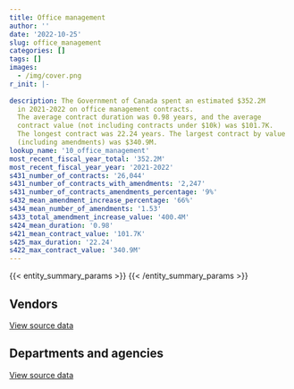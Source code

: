 ```yaml
---
title: Office management
author: ''
date: '2022-10-25'
slug: office_management
categories: []
tags: []
images:
  - /img/cover.png
r_init: |-
  
description: The Government of Canada spent an estimated $352.2M
  in 2021-2022 on office management contracts.
  The average contract duration was 0.98 years, and the average
  contract value (not including contracts under $10k) was $101.7K.
  The longest contract was 22.24 years. The largest contract by value
  (including amendments) was $340.9M.
lookup_name: '10_office_management'
most_recent_fiscal_year_total: '352.2M'
most_recent_fiscal_year_year: '2021-2022'
s431_number_of_contracts: '26,044'
s431_number_of_contracts_with_amendments: '2,247'
s431_number_of_contracts_amendments_percentage: '9%'
s432_mean_amendment_increase_percentage: '66%'
s434_mean_number_of_amendments: '1.53'
s433_total_amendment_increase_value: '400.4M'
s424_mean_duration: '0.98'
s421_mean_contract_value: '101.7K'
s425_max_duration: '22.24'
s422_max_contract_value: '340.9M'
---
```


<script src="/rmarkdown-libs/htmlwidgets/htmlwidgets.js"></script>
<link href="/rmarkdown-libs/datatables-css/datatables-crosstalk.css" rel="stylesheet" />
<script src="/rmarkdown-libs/datatables-binding/datatables.js"></script>
<script src="/rmarkdown-libs/jquery/jquery-3.6.0.min.js"></script>
<link href="/rmarkdown-libs/dt-core-bootstrap/css/dataTables.bootstrap.min.css" rel="stylesheet" />
<link href="/rmarkdown-libs/dt-core-bootstrap/css/dataTables.bootstrap.extra.css" rel="stylesheet" />
<script src="/rmarkdown-libs/dt-core-bootstrap/js/jquery.dataTables.min.js"></script>
<script src="/rmarkdown-libs/dt-core-bootstrap/js/dataTables.bootstrap.min.js"></script>
<link href="/rmarkdown-libs/crosstalk/css/crosstalk.min.css" rel="stylesheet" />
<script src="/rmarkdown-libs/crosstalk/js/crosstalk.min.js"></script>
<script src="/rmarkdown-libs/htmlwidgets/htmlwidgets.js"></script>
<link href="/rmarkdown-libs/datatables-css/datatables-crosstalk.css" rel="stylesheet" />
<script src="/rmarkdown-libs/datatables-binding/datatables.js"></script>
<script src="/rmarkdown-libs/jquery/jquery-3.6.0.min.js"></script>
<link href="/rmarkdown-libs/dt-core-bootstrap/css/dataTables.bootstrap.min.css" rel="stylesheet" />
<link href="/rmarkdown-libs/dt-core-bootstrap/css/dataTables.bootstrap.extra.css" rel="stylesheet" />
<script src="/rmarkdown-libs/dt-core-bootstrap/js/jquery.dataTables.min.js"></script>
<script src="/rmarkdown-libs/dt-core-bootstrap/js/dataTables.bootstrap.min.js"></script>
<link href="/rmarkdown-libs/crosstalk/css/crosstalk.min.css" rel="stylesheet" />
<script src="/rmarkdown-libs/crosstalk/js/crosstalk.min.js"></script>

{{< entity_summary_params >}}
{{< /entity_summary_params >}}

## Vendors

<div id="htmlwidget-1" style="width:100%;height:auto;" class="datatables html-widget"></div>
<script type="application/json" data-for="htmlwidget-1">{"x":{"style":"bootstrap","filter":"none","vertical":false,"data":[["<a href=\"/vendors/175_303_canada/\">175 303 Canada<\/a>","<a href=\"/vendors/3d_datacomm/\">3D datacomm<\/a>","<a href=\"/vendors/4_office_automation/\">4 Office Automation<\/a>","<a href=\"/vendors/5029406_manitoba/\">5029406 Manitoba<\/a>","<a href=\"/vendors/6771581_canada/\">6771581 Canada<\/a>","<a href=\"/vendors/73719_newfoundland_labrador/\">73719 Newfoundland Labrador<\/a>","<a href=\"/vendors/acklands_grainger/\">Acklands Grainger<\/a>","<a href=\"/vendors/acme_future_security_controls/\">Acme Future Security Controls<\/a>","<a href=\"/vendors/adga_group/\">ADGA Group<\/a>","<a href=\"/vendors/adrm_technology_consulting/\">ADRM Technology Consulting<\/a>","<a href=\"/vendors/advanced_business_interiors/\">Advanced Business Interiors<\/a>","<a href=\"/vendors/advanced_chippewa_technologies/\">Advanced Chippewa Technologies<\/a>","<a href=\"/vendors/aeg_fuels/\">AEG Fuels<\/a>","<a href=\"/vendors/aeropro/\">Aeropro<\/a>","<a href=\"/vendors/air_liquide_canada/\">Air Liquide Canada<\/a>","<a href=\"/vendors/air_products_canada/\">Air Products Canada<\/a>","<a href=\"/vendors/allseating/\">Allseating<\/a>","<a href=\"/vendors/altis_human_resources/\">Altis Human Resources<\/a>","<a href=\"/vendors/amazon/\">Amazon<\/a>","<a href=\"/vendors/american_chemical_society/\">American Chemical Society<\/a>","<a href=\"/vendors/ams_imaging/\">Ams Imaging<\/a>","<a href=\"/vendors/anixter/\">Anixter<\/a>","<a href=\"/vendors/aon_reed_stenhouse/\">Aon Reed Stenhouse<\/a>","<a href=\"/vendors/apparel_trimmings/\">Apparel Trimmings<\/a>","<a href=\"/vendors/applied_electonics/\">Applied Electonics<\/a>","<a href=\"/vendors/artemp_personnel_services/\">Artemp Personnel Services<\/a>","<a href=\"/vendors/asokan_business_interiors/\">Asokan Business Interiors<\/a>","<a href=\"/vendors/atco/\">ATCO<\/a>","<a href=\"/vendors/atlantic_business_interiors/\">Atlantic Business Interiors<\/a>","<a href=\"/vendors/ats_traffic_alberta/\">Ats Traffic Alberta<\/a>","<a href=\"/vendors/avi_spl/\">Avi Spl<\/a>","<a href=\"/vendors/banctec_canada/\">BancTec Canada<\/a>","<a href=\"/vendors/banfield_seguin/\">Banfield Seguin<\/a>","<a href=\"/vendors/bargreen_ellingson/\">Bargreen Ellingson<\/a>","<a href=\"/vendors/barron_s_refrigeration_heating/\">Barron’s Refrigeration Heating<\/a>","<a href=\"/vendors/bayshore_healthcare/\">Bayshore Healthcare<\/a>","<a href=\"/vendors/bee_clean_building_maintenance/\">Bee Clean Building Maintenance<\/a>","<a href=\"/vendors/bell_and_howell_canada/\">Bell and Howell Canada<\/a>","<a href=\"/vendors/bell_canada/\">Bell Canada<\/a>","<a href=\"/vendors/ben_wiebe_construction/\">Ben Wiebe Construction<\/a>","<a href=\"/vendors/bighorn_helicopters/\">Bighorn Helicopters<\/a>","<a href=\"/vendors/bloomberg_finance_l_p/\">Bloomberg Finance L P<\/a>","<a href=\"/vendors/boless/\">Boless<\/a>","<a href=\"/vendors/bollore_logistics/\">Bollore Logistics<\/a>","<a href=\"/vendors/bombardier/\">Bombardier<\/a>","<a href=\"/vendors/brilun_construction/\">Brilun Construction<\/a>","<a href=\"/vendors/brookfield_asset_management/\">Brookfield Asset Management<\/a>","<a href=\"/vendors/brookfield_global_integrated_solutions/\">Brookfield Global Integrated Solutions<\/a>","<a href=\"/vendors/brooks_corning_company/\">Brooks Corning Company<\/a>","<a href=\"/vendors/bruker/\">Bruker<\/a>","<a href=\"/vendors/bunzl_canada/\">Bunzl Canada<\/a>","<a href=\"/vendors/calian/\">Calian<\/a>","<a href=\"/vendors/canada_post/\">Canada Post<\/a>","<a href=\"/vendors/canadian_bank_note_company/\">Canadian Bank Note Company<\/a>","<a href=\"/vendors/canadian_corps_of_commissionaires/\">Canadian Corps of Commissionaires<\/a>","<a href=\"/vendors/canadian_standards_association/\">Canadian Standards Association<\/a>","<a href=\"/vendors/canon/\">Canon<\/a>","<a href=\"/vendors/cansel_survey_equipment/\">Cansel Survey Equipment<\/a>","<a href=\"/vendors/carleton_university/\">Carleton University<\/a>","<a href=\"/vendors/carswell/\">Carswell<\/a>","<a href=\"/vendors/cbci_telecom/\">CBCI Telecom<\/a>","<a href=\"/vendors/cdw_canada/\">CDW Canada<\/a>","<a href=\"/vendors/charron_human_resources/\">Charron Human Resources<\/a>","<a href=\"/vendors/chef_brandz/\">Chef Brandz<\/a>","<a href=\"/vendors/cision_canada/\">Cision Canada<\/a>","<a href=\"/vendors/colt_canada/\">Colt Canada<\/a>","<a href=\"/vendors/compucom_canada/\">Compucom Canada<\/a>","<a href=\"/vendors/compugen/\">Compugen<\/a>","<a href=\"/vendors/conference_board_of_canada/\">Conference Board of Canada<\/a>","<a href=\"/vendors/convergint_technologies/\">Convergint Technologies<\/a>","<a href=\"/vendors/corcan/\">Corcan<\/a>","<a href=\"/vendors/correctional_services_of_canada/\">Correctional Services of Canada<\/a>","<a href=\"/vendors/cotton_candy_mississauga/\">Cotton Candy Mississauga<\/a>","<a href=\"/vendors/couverture_montreal_nord/\">Couverture Montreal Nord<\/a>","<a href=\"/vendors/cpcs_transcom/\">CPCS Transcom<\/a>","<a href=\"/vendors/crc_d_atnq/\">Crc D Atnq<\/a>","<a href=\"/vendors/ctoms/\">CTOMS<\/a>","<a href=\"/vendors/cummins_canada/\">Cummins Canada<\/a>","<a href=\"/vendors/d_doyle_installations/\">D Doyle Installations<\/a>","<a href=\"/vendors/dasco_equipment/\">DASCO Equipment<\/a>","<a href=\"/vendors/dasco_storage_solutions/\">Dasco Storage Solutions<\/a>","<a href=\"/vendors/data_communications_management/\">Data Communications Management<\/a>","<a href=\"/vendors/data_repro_com/\">Data Repro Com<\/a>","<a href=\"/vendors/decisive_group/\">Decisive Group<\/a>","<a href=\"/vendors/delco_automation/\">Delco Automation<\/a>","<a href=\"/vendors/dell_computer/\">Dell Computer<\/a>","<a href=\"/vendors/deloitte/\">Deloitte<\/a>","<a href=\"/vendors/delta_photonics/\">Delta Photonics<\/a>","<a href=\"/vendors/dew_engineering/\">DEW Engineering<\/a>","<a href=\"/vendors/dexter_construction/\">Dexter Construction<\/a>","<a href=\"/vendors/diamond_and_schmitt_architects/\">Diamond and Schmitt Architects<\/a>","<a href=\"/vendors/donna_cona/\">Donna Cona<\/a>","<a href=\"/vendors/dynacare/\">Dynacare<\/a>","<a href=\"/vendors/dynamic_personnel_consultants/\">Dynamic Personnel Consultants<\/a>","<a href=\"/vendors/eberhard_von_huene_associates/\">Eberhard Von Huene Associates<\/a>","<a href=\"/vendors/ebsco_canada/\">EBSCO Canada<\/a>","<a href=\"/vendors/elsevier/\">Elsevier<\/a>","<a href=\"/vendors/emcon_services/\">Emcon Services<\/a>","<a href=\"/vendors/entrust/\">Entrust<\/a>","<a href=\"/vendors/enveloppe_concept/\">Enveloppe Concept<\/a>","<a href=\"/vendors/ernst_young/\">Ernst Young<\/a>","<a href=\"/vendors/esri/\">ESRI<\/a>","<a href=\"/vendors/excel_human_resources/\">Excel Human Resources<\/a>","<a href=\"/vendors/exp_services/\">EXP Services<\/a>","<a href=\"/vendors/extron_electronics_rgb_systems/\">Extron Electronics Rgb Systems<\/a>","<a href=\"/vendors/fast_forward_french/\">Fast Forward French<\/a>","<a href=\"/vendors/fastenal/\">Fastenal<\/a>","<a href=\"/vendors/felix_technology/\">Felix Technology<\/a>","<a href=\"/vendors/floyd_s_construction/\">Floyd’s Construction<\/a>","<a href=\"/vendors/g4s_security_services/\">G4S Security Services<\/a>","<a href=\"/vendors/gab_induspac/\">GAB Induspac<\/a>","<a href=\"/vendors/gamble_technologies/\">Gamble Technologies<\/a>","<a href=\"/vendors/garda_security_group/\">Garda Security Group<\/a>","<a href=\"/vendors/gartner/\">Gartner<\/a>","<a href=\"/vendors/general_dynamics/\">General Dynamics<\/a>","<a href=\"/vendors/genesis_integration/\">Genesis Integration<\/a>","<a href=\"/vendors/george_courey/\">George Courey<\/a>","<a href=\"/vendors/gfl_environmental/\">GFL Environmental<\/a>","<a href=\"/vendors/gilmore_printing_services/\">Gilmore Printing Services<\/a>","<a href=\"/vendors/gilmore_reproductions/\">Gilmore Reproductions<\/a>","<a href=\"/vendors/global_total_office/\">Global Total Office<\/a>","<a href=\"/vendors/global_upholstery/\">Global Upholstery<\/a>","<a href=\"/vendors/gordon_food_service/\">Gordon Food Service<\/a>","<a href=\"/vendors/grand_toy/\">Grand Toy<\/a>","<a href=\"/vendors/graybar_canada/\">Graybar Canada<\/a>","<a href=\"/vendors/guillevin_international/\">Guillevin International<\/a>","<a href=\"/vendors/harnois_energies/\">Harnois Energies<\/a>","<a href=\"/vendors/haworth/\">Haworth<\/a>","<a href=\"/vendors/hewlett_packard/\">Hewlett Packard<\/a>","<a href=\"/vendors/highline_electric_p_a/\">Highline Electric P A<\/a>","<a href=\"/vendors/honeywell/\">Honeywell<\/a>","<a href=\"/vendors/hoskin_scientific/\">Hoskin Scientific<\/a>","<a href=\"/vendors/humanscale_canada/\">Humanscale Canada<\/a>","<a href=\"/vendors/hypertec/\">Hypertec<\/a>","<a href=\"/vendors/idn_canada/\">Idn Canada<\/a>","<a href=\"/vendors/ihs_global/\">IHS Global<\/a>","<a href=\"/vendors/info_tech_research_group/\">Info Tech Research Group<\/a>","<a href=\"/vendors/inland_audio_visual/\">Inland Audio Visual<\/a>","<a href=\"/vendors/innovasea_marine_systems_canada/\">Innovasea Marine Systems Canada<\/a>","<a href=\"/vendors/insight_software_canada/\">Insight Software Canada<\/a>","<a href=\"/vendors/integra_networks/\">Integra Networks<\/a>","<a href=\"/vendors/integrated_distribution_systems/\">Integrated Distribution Systems<\/a>","<a href=\"/vendors/interactive_audio_visual/\">Interactive Audio Visual<\/a>","<a href=\"/vendors/intercontinental_truck_body/\">Intercontinental Truck Body<\/a>","<a href=\"/vendors/iron_mountain/\">Iron Mountain<\/a>","<a href=\"/vendors/island_catering/\">Island Catering<\/a>","<a href=\"/vendors/itex/\">ITEX<\/a>","<a href=\"/vendors/ivan_s_camera/\">Ivan S Camera<\/a>","<a href=\"/vendors/j_o_thomas_associates/\">J O Thomas Associates<\/a>","<a href=\"/vendors/jemtec/\">Jemtec<\/a>","<a href=\"/vendors/jht_defense/\">JHT Defense<\/a>","<a href=\"/vendors/jim_pattison_industries/\">Jim Pattison Industries<\/a>","<a href=\"/vendors/john_howard_society/\">John Howard Society<\/a>","<a href=\"/vendors/john_wiley_sons/\">John Wiley Sons<\/a>","<a href=\"/vendors/joneljim_concrete_construction/\">Joneljim Concrete Construction<\/a>","<a href=\"/vendors/kehoe_marine_construction/\">Kehoe Marine Construction<\/a>","<a href=\"/vendors/knoll_north_america/\">Knoll North America<\/a>","<a href=\"/vendors/knowledge_circle/\">Knowledge Circle<\/a>","<a href=\"/vendors/kone/\">KONE<\/a>","<a href=\"/vendors/konica_minolta_business_solutions/\">Konica Minolta Business Solutions<\/a>","<a href=\"/vendors/kromar_printing/\">Kromar Printing<\/a>","<a href=\"/vendors/l3harris/\">L3Harris<\/a>","<a href=\"/vendors/lansdowne_technologies/\">Lansdowne Technologies<\/a>","<a href=\"/vendors/les_aliments_guy_chicoine/\">Les Aliments Guy Chicoine<\/a>","<a href=\"/vendors/les_traiteurs_bytown_catering/\">Les Traiteurs Bytown Catering<\/a>","<a href=\"/vendors/lexisnexis_canada/\">LexisNexis Canada<\/a>","<a href=\"/vendors/lindsay_construction/\">Lindsay Construction<\/a>","<a href=\"/vendors/lloyd_libke_law_enforcement_sales/\">Lloyd Libke Law Enforcement Sales<\/a>","<a href=\"/vendors/lotek_wireless/\">Lotek Wireless<\/a>","<a href=\"/vendors/lowe_martin_company/\">Lowe Martin Company<\/a>","<a href=\"/vendors/lynley_contracting_services/\">Lynley Contracting Services<\/a>","<a href=\"/vendors/m_d_charlton/\">M D Charlton<\/a>","<a href=\"/vendors/macdonald_dettwiler_and_associates/\">MacDonald Dettwiler and Associates<\/a>","<a href=\"/vendors/maison_cross_roads_de_la_societe/\">Maison Cross Roads de la Societe<\/a>","<a href=\"/vendors/makwa_resourcing/\">Makwa Resourcing<\/a>","<a href=\"/vendors/maritime_fence/\">Maritime Fence<\/a>","<a href=\"/vendors/matcon_excavation_shoring/\">Matcon Excavation Shoring<\/a>","<a href=\"/vendors/mcelhanney_associates/\">McElhanney Associates<\/a>","<a href=\"/vendors/meal_kit_supply_canada/\">Meal Kit Supply Canada<\/a>","<a href=\"/vendors/medallion_milk/\">Medallion Milk<\/a>","<a href=\"/vendors/media_q/\">Media Q<\/a>","<a href=\"/vendors/mega_tech/\">Mega Tech<\/a>","<a href=\"/vendors/meltwater/\">Meltwater<\/a>","<a href=\"/vendors/millbrook_tactical/\">Millbrook Tactical<\/a>","<a href=\"/vendors/miller_waste_systems/\">Miller Waste Systems<\/a>","<a href=\"/vendors/mishkumi_technologies/\">Mishkumi Technologies<\/a>","<a href=\"/vendors/mls_overseas/\">MLS Overseas<\/a>","<a href=\"/vendors/moore_canada/\">Moore Canada<\/a>","<a href=\"/vendors/motorola_solutions_canada/\">Motorola Solutions Canada<\/a>","<a href=\"/vendors/mulder_meats/\">Mulder Meats<\/a>","<a href=\"/vendors/multinational_logistic_services/\">Multinational Logistic Services<\/a>","<a href=\"/vendors/multishred/\">Multishred<\/a>","<a href=\"/vendors/municipal_ready_mix/\">Municipal Ready Mix<\/a>","<a href=\"/vendors/national_arts_centre/\">National Arts Centre<\/a>","<a href=\"/vendors/nattiq/\">NATTIQ<\/a>","<a href=\"/vendors/naut_mawt_tribal_council/\">Naut’sa mawt Tribal Council<\/a>","<a href=\"/vendors/nav_canada/\">NAV Canada<\/a>","<a href=\"/vendors/neopost_canada/\">Neopost Canada<\/a>","<a href=\"/vendors/nielsen/\">Nielsen<\/a>","<a href=\"/vendors/nikon_canada/\">Nikon Canada<\/a>","<a href=\"/vendors/nimble_information_strategies/\">Nimble Information Strategies<\/a>","<a href=\"/vendors/nisha_techonologies/\">Nisha Techonologies<\/a>","<a href=\"/vendors/nitam_solutions/\">Nitam Solutions<\/a>","<a href=\"/vendors/northern_construction/\">Northern Construction<\/a>","<a href=\"/vendors/northern_micro/\">Northern Micro<\/a>","<a href=\"/vendors/nova_networks/\">Nova Networks<\/a>","<a href=\"/vendors/nua_office/\">NUA Office<\/a>","<a href=\"/vendors/okanagan_aggregates/\">Okanagan Aggregates<\/a>","<a href=\"/vendors/onx_enterprise_solutions/\">OnX Enterprise Solutions<\/a>","<a href=\"/vendors/optimum_solutions/\">Optimum Solutions<\/a>","<a href=\"/vendors/oskar_construction/\">Oskar Construction<\/a>","<a href=\"/vendors/ottawa_business_interiors/\">Ottawa Business Interiors<\/a>","<a href=\"/vendors/ottawa_convention_centre/\">Ottawa Convention Centre<\/a>","<a href=\"/vendors/ovid_technologies/\">Ovid Technologies<\/a>","<a href=\"/vendors/oxford_university_press/\">Oxford University Press<\/a>","<a href=\"/vendors/pacific_geomatics/\">Pacific Geomatics<\/a>","<a href=\"/vendors/paladin_group/\">Paladin Group<\/a>","<a href=\"/vendors/panasonic/\">Panasonic<\/a>","<a href=\"/vendors/pattison_sign_group/\">Pattison Sign Group<\/a>","<a href=\"/vendors/peters_construction/\">Peters Construction<\/a>","<a href=\"/vendors/petro_air_services/\">Petro Air Services<\/a>","<a href=\"/vendors/petrovalue_products/\">PetroValue Products<\/a>","<a href=\"/vendors/pitney_bowes/\">Pitney Bowes<\/a>","<a href=\"/vendors/planet_labs/\">Planet Labs<\/a>","<a href=\"/vendors/pmb_electrical_services/\">PMB Electrical Services<\/a>","<a href=\"/vendors/pmg_technologies/\">PMG Technologies<\/a>","<a href=\"/vendors/pra/\">PRA<\/a>","<a href=\"/vendors/printers_plus/\">Printers Plus<\/a>","<a href=\"/vendors/promaxis/\">Promaxis<\/a>","<a href=\"/vendors/proquest/\">ProQuest<\/a>","<a href=\"/vendors/purelogic/\">PureLogic<\/a>","<a href=\"/vendors/purespirit_solutions/\">PureSpirIT Solutions<\/a>","<a href=\"/vendors/purolator/\">Purolator<\/a>","<a href=\"/vendors/queen_s_university/\">Queen’s University<\/a>","<a href=\"/vendors/r_e_gilmore_investments/\">R E Gilmore Investments<\/a>","<a href=\"/vendors/rapiscan_systems/\">Rapiscan Systems<\/a>","<a href=\"/vendors/ricoh/\">Ricoh<\/a>","<a href=\"/vendors/rightway_sanitation_services/\">Rightway Sanitation Services<\/a>","<a href=\"/vendors/roche_diagnostics/\">Roche Diagnostics<\/a>","<a href=\"/vendors/rogers/\">Rogers<\/a>","<a href=\"/vendors/rolling_tides_construction/\">Rolling Tides Construction<\/a>","<a href=\"/vendors/rondar/\">Rondar<\/a>","<a href=\"/vendors/s_p_global_market_intelligence/\">S P Global Market Intelligence<\/a>","<a href=\"/vendors/salvation_army/\">Salvation Army<\/a>","<a href=\"/vendors/sani_sport/\">Sani Sport<\/a>","<a href=\"/vendors/sca_shipping_consultants_associated/\">SCA Shipping Consultants Associated<\/a>","<a href=\"/vendors/seasons_culinary_services/\">Seasons Culinary Services<\/a>","<a href=\"/vendors/sensus_communication_solutions/\">Sensus Communication Solutions<\/a>","<a href=\"/vendors/serco/\">Serco<\/a>","<a href=\"/vendors/sharp_electronics/\">Sharp Electronics<\/a>","<a href=\"/vendors/sifec_north/\">Sifec North<\/a>","<a href=\"/vendors/sigma_safety/\">Sigma Safety<\/a>","<a href=\"/vendors/simex_defence/\">Simex Defence<\/a>","<a href=\"/vendors/simplex_grinnell/\">Simplex Grinnell<\/a>","<a href=\"/vendors/skor_culinary_concepts/\">Skor Culinary Concepts<\/a>","<a href=\"/vendors/slr_consulting_canada/\">SLR Consulting Canada<\/a>","<a href=\"/vendors/snap_on_tools/\">Snap On Tools<\/a>","<a href=\"/vendors/softchoice/\">Softchoice<\/a>","<a href=\"/vendors/solotech/\">Solotech<\/a>","<a href=\"/vendors/sperra_construction/\">Sperra Construction<\/a>","<a href=\"/vendors/springer_verlag/\">Springer Verlag<\/a>","<a href=\"/vendors/st_joseph_print_group/\">St Joseph Print Group<\/a>","<a href=\"/vendors/st_leonard_s_society_hamilton/\">St Leonard’s Society Hamilton<\/a>","<a href=\"/vendors/stantec/\">Stantec<\/a>","<a href=\"/vendors/staples_advantage_canada/\">Staples Advantage Canada<\/a>","<a href=\"/vendors/stoneworks_technologies/\">Stoneworks Technologies<\/a>","<a href=\"/vendors/stratos/\">Stratos<\/a>","<a href=\"/vendors/stryker_canada/\">Stryker Canada<\/a>","<a href=\"/vendors/subaru_canada/\">Subaru Canada<\/a>","<a href=\"/vendors/super_channel_international/\">Super Channel International<\/a>","<a href=\"/vendors/supremex/\">SupremeX<\/a>","<a href=\"/vendors/sysco/\">Sysco<\/a>","<a href=\"/vendors/systems_for_research/\">Systems for Research<\/a>","<a href=\"/vendors/tag_hr/\">Tag HR<\/a>","<a href=\"/vendors/taylor_francis/\">Taylor Francis<\/a>","<a href=\"/vendors/teknion/\">Teknion<\/a>","<a href=\"/vendors/telecom_computer_services/\">Telecom Computer Services<\/a>","<a href=\"/vendors/telus_canada/\">Telus Canada<\/a>","<a href=\"/vendors/tenaquip/\">Tenaquip<\/a>","<a href=\"/vendors/teramach_technologies/\">Teramach Technologies<\/a>","<a href=\"/vendors/tervita/\">Tervita<\/a>","<a href=\"/vendors/thales/\">Thales<\/a>","<a href=\"/vendors/the_aim_group/\">The AIM Group<\/a>","<a href=\"/vendors/the_right_door_consulting/\">The Right Door Consulting<\/a>","<a href=\"/vendors/thermo_fisher_scientific/\">Thermo Fisher Scientific<\/a>","<a href=\"/vendors/thomson_reuters/\">Thomson Reuters<\/a>","<a href=\"/vendors/thyssenkrupp_elevator/\">Thyssenkrupp Elevator<\/a>","<a href=\"/vendors/tofcon_construction/\">TOFCON Construction<\/a>","<a href=\"/vendors/toromont/\">Toromont<\/a>","<a href=\"/vendors/toshiba_canada/\">Toshiba Canada<\/a>","<a href=\"/vendors/totem_offisource/\">Totem Offisource<\/a>","<a href=\"/vendors/toyota/\">Toyota<\/a>","<a href=\"/vendors/transcontinental_printing/\">Transcontinental Printing<\/a>","<a href=\"/vendors/troy_life_fire_safety/\">Troy Life Fire Safety<\/a>","<a href=\"/vendors/tyco_integrated_fire_security/\">Tyco Integrated Fire Security<\/a>","<a href=\"/vendors/unisource/\">Unisource<\/a>","<a href=\"/vendors/united_rentals/\">United Rentals<\/a>","<a href=\"/vendors/united_states_department_of_the_air_force/\">United States Department of the Air Force<\/a>","<a href=\"/vendors/united_states_department_of_the_navy/\">United States Department of the Navy<\/a>","<a href=\"/vendors/universite_laval/\">Universite Laval<\/a>","<a href=\"/vendors/university_of_guelph/\">University of Guelph<\/a>","<a href=\"/vendors/university_of_manitoba/\">University of Manitoba<\/a>","<a href=\"/vendors/university_of_toronto/\">University of Toronto<\/a>","<a href=\"/vendors/urlacher_construction/\">Urlacher Construction<\/a>","<a href=\"/vendors/value_master_builders/\">Value Master Builders<\/a>","<a href=\"/vendors/visiontec/\">Visiontec<\/a>","<a href=\"/vendors/vwr_international/\">VWR International<\/a>","<a href=\"/vendors/wartsila/\">Wartsila<\/a>","<a href=\"/vendors/waste_connections_of_canada/\">Waste Connections of Canada<\/a>","<a href=\"/vendors/waste_management_of_canada/\">Waste Management of Canada<\/a>","<a href=\"/vendors/waterworks_construction/\">Waterworks Construction<\/a>","<a href=\"/vendors/west_coast_tug_barge/\">West Coast Tug Barge<\/a>","<a href=\"/vendors/westbury_national_show_systems/\">Westbury National Show Systems<\/a>","<a href=\"/vendors/western_materials_handling_equipment/\">Western Materials Handling Equipment<\/a>","<a href=\"/vendors/whooshh_innovations/\">Whooshh Innovations<\/a>","<a href=\"/vendors/wolters_kluwer/\">Wolters Kluwer<\/a>","<a href=\"/vendors/wpp_group_canada_communications/\">WPP Group Canada Communications<\/a>","<a href=\"/vendors/xerox/\">Xerox<\/a>","<a href=\"/vendors/yourte_ca/\">Yourte Ca<\/a>"],[245140.13,null,429807.37,793984.18,null,46660.23,125378.33,null,null,14662.54,8021972.92,14888,null,429884.43,38238.25,null,550219.05,99856.8,null,988005.16,533646.99,384043.58,10834.82,null,324766.63,null,2823471.95,25524.86,614000.35,null,387824.66,24993.34,5440.37,85575.25,758266.77,179824.21,null,576052.02,null,null,null,null,3145649.86,10005.87,221447.56,null,null,null,339692.93,null,null,null,544184.16,39020056.59,46129.68,null,2404747.95,48873.4,2986995.39,2769110.61,78466.72,145479.31,55432.15,null,null,11293.03,115594.75,51508,119521.67,null,154766.85,498521.97,226130.97,null,null,19195.49,41491.8,null,null,61750.17,433846.35,6908078.4,903450.16,null,null,45697.2,50154.5,10001.29,null,128802.3,null,null,null,4407.29,2138000.97,2281050.44,1213975.69,829711.06,230101.92,70314.61,0,10007.28,null,null,null,null,29092.1,573973.67,11246.85,15107.95,19527.58,97205.61,59229.45,null,null,141551.91,null,48587.54,1051606.5,479097.36,453918.2,3381277.41,2470023.6,1682134.64,17698.81,null,null,3161943.88,5751.85,null,10816.85,null,791125.79,217300.52,null,42557.88,null,67937.88,null,48608.54,null,19997.3,384633.41,null,692802.92,13535.5,107086.33,94156.45,null,1268575.29,null,null,45656.48,432451.82,688242.8,null,748194.47,null,12430,2209253.14,662146.59,null,null,null,23156.47,514499.82,89372.25,null,null,1453331.68,122323.28,10823.4,384251.45,187006.35,null,null,25582.45,null,7594374.5,950495.45,null,10694.25,null,null,59117.65,140849.73,1285736.23,4478054.2,null,null,256410.58,64488.15,607572.65,1172640.37,null,null,16718.56,139524.81,null,41616.94,74037.15,3155944.91,1657696.98,null,147931.2,281751.41,307841.89,null,null,null,null,1202070.98,783298.33,243318.79,493610.27,null,30124.7,null,null,48299.3,null,null,1051636.6,395690.2,null,0,6537.46,737788.04,22126.04,1382836.78,null,null,null,13085.4,4807259.75,22616.43,6474257.36,1574274.04,10184.05,null,45765,509435.97,87752.82,15457.52,22499.75,35908.85,911847.35,null,null,1278100.37,20695.5,null,null,197504.23,null,null,null,12083.86,152401.87,454782.2,4240478.84,1521465.04,24368.24,17640,20933.26,1012.57,24860,11558.4,18213.4,217892.61,2961094.15,2068048.02,null,null,394520.85,26045783.13,null,1017669.43,101107.66,239695.48,64289.07,null,25428.5,102106.49,17731.35,594323.19,760967,null,181639.3,2069.97,6998905.52,null,93146.45,null,36201.91,null,306032.86,155711.07,2900413.47,null,null,15029,null,111174.48,null,180691.63,39307.22,null,310578.02,85395.49,59800,701275.55,null,172971.65,null,33594.49,null,8353973.14,78538.58],[null,null,652369.83,null,null,207447.95,193424.77,113390.53,null,null,11987560.51,null,null,143687.4,28809.64,null,741195.67,249087.26,null,990941.28,343210.75,null,72100.83,null,271313.63,35105.06,2713121.43,62163.33,1187261.63,null,34057.18,null,19521.33,541378.02,null,188143.57,null,null,673811,null,22627.54,null,null,null,89429.97,79080.3,null,null,916446.51,null,null,null,538406.22,107625969.47,63790.9,null,2512607.3,15369.96,null,1390130.2,24662.54,69703.27,31852.85,null,null,null,72800.15,null,201709.31,null,658680.74,336989.93,13430.25,null,null,19248.08,27661.2,null,81454.67,null,476135.99,5955412.1,948645.47,400776.16,null,null,null,null,null,null,null,null,null,39343.16,1466697.76,2650955.32,2901312.78,34384.55,87336.52,159874.45,0,null,null,null,null,null,77826.48,541794.71,23793.92,null,11351.94,null,null,null,13021,121347.13,40008.57,36385.51,1982711.3,1172682.57,1462316.95,4028192.04,3473867.21,1496172.22,null,null,null,2552708.52,null,null,17300.25,11275.14,464851.24,217895.86,94844.16,12092.29,null,null,null,25079.36,null,88284.64,48990.85,null,828261.72,null,22870.3,43553.75,10261.44,104266.46,null,null,53012.63,2421176.36,null,33137.25,1326391.83,24931,22800,2559626.48,1305213.02,9880.68,28377.15,2340924.96,23945.77,322217.84,null,19933.2,20601,1340618.23,null,null,117164.89,187518.7,33369.13,null,141866.3,24998.99,null,944557.69,11300,null,14450.77,null,40488.98,null,1686796.17,5081760.42,null,2058846.06,16937.06,135631.59,null,1095252.87,24997.58,null,17498.22,87411.77,13277.5,null,169500,20961.5,4908146.7,null,229635.37,102678.26,1231574.36,null,null,551756.9,51080.4,2249504.91,1648650.52,802782.38,627506.18,null,null,null,43402.39,14260,null,null,1253075.39,251188.55,145052.17,10667.2,10473.75,764253.89,22186.66,1784870.43,20484.64,null,31618.13,null,5593964.02,7559.47,7472798.78,null,null,null,null,1276446.22,36398.48,26686.1,null,257871.39,795975.86,196156.13,null,1339935.76,null,null,5435.35,124719.09,611987.56,24860,null,null,333690.42,840306.89,5285821.54,1405132.31,25746.32,null,51725.31,7126.93,null,28639.8,null,232275.86,3323079.81,6114353.26,13277.5,null,395326.09,20734567.5,2178836.37,142537.07,65157.45,228091.47,29519.93,null,null,24981.34,109118.65,2017457.99,5069.64,1025575.02,null,2075.64,6380829.59,20610.67,93401.64,null,67203.59,null,322263.78,121710.65,4280448.91,null,15750,null,10651.15,null,null,170416.6,null,null,361546.91,75058.51,null,null,null,703418.05,null,33686.53,null,8730933.1,null],[null,51847.7,647246.5,null,1332338.72,null,26840.64,163967.22,null,null,8474491.46,null,53133.02,null,62093.96,10735,490373.55,193179.15,22600,236338.41,445332.62,29225.09,null,283380.27,79296.92,52513.72,1113359.38,485390.92,1116725.54,null,82860.14,71300.45,null,10724765.73,null,147765.15,16353.52,null,null,24099.6,null,12824.7,null,null,206446.5,null,null,11407.67,172876.94,17936.1,191893.92,null,484994.27,116393346.18,389575.79,17628,3311141.91,40295.65,null,null,187808.25,50136.1,null,4382500.5,4626.68,null,72601.24,null,111347.44,null,182324.27,1889497.7,19966.54,48498.62,366628.5,6416.03,90235.31,null,193738.5,null,564824.95,5530316.64,1061284.49,1917317.94,3015.68,null,null,null,78346.79,null,13560,null,24408.73,1827.41,null,2750030.75,825842.21,null,65096.91,1948971.78,0,null,79015.52,108238,null,17200,32131.14,176555.12,23728.91,null,39452.52,null,null,345606.75,null,25076.21,28574.04,16067.71,248613.6,2348372.05,1081505.45,2609571.26,2420168.88,1777355.72,null,11126.85,null,977767.6,null,null,null,null,205728.38,595.34,null,25779.58,90739,null,null,null,21813.1,94918.31,149990.75,24990,1910661.73,31456.73,null,420096.35,13990.2,null,23914.52,null,53217.29,1502402.68,788701.91,null,77416.51,null,21850,2535106.71,482571.85,36901.32,38079.63,null,null,287872.28,1469230.44,null,null,4909294.83,null,20769,583858.87,93759.35,null,null,null,null,null,774411.78,10441.77,null,17791.92,null,66705.19,20631.28,1624523.06,4890065.53,null,2012294.62,197128.4,80846.63,null,1092260.38,22724.59,404514.34,6979.1,61751.21,null,45734.1,53704.82,398560.79,2294110.54,null,120604.42,58050.92,965290.52,null,null,5849556.68,null,756086.25,null,17578.03,800491.73,null,18671.94,null,282407.98,null,24719.62,null,738502.52,273821.87,31627.92,0,null,502944.07,null,2153129.01,null,14702.43,25294.5,null,4465106.31,null,7469471.39,null,null,189.55,null,1272958.67,10867.98,22396.32,null,114403.77,793801.07,779518.33,13498.66,1192790.1,null,null,14131.9,29547.95,1872251.14,null,17232.38,30736,125651.13,140051.15,4899109.67,1376092.83,29425.81,null,194404.07,7107.46,null,41029,null,606381.56,5042927.37,3557250.25,null,null,342723.52,16568309.97,37697.16,630500.84,84940.38,58313.31,null,null,40923.39,null,12635.75,1814838.31,6904.55,1376231.18,15904,345.94,4973150.37,null,16418388.8,null,65449.8,29864.54,197234.25,104211.62,4268753.69,11497.5,null,null,50711.5,null,28323.76,169950.98,15595.56,null,373198.24,80721.99,null,null,12880.75,701496.15,6754947.07,33594.49,null,7405054.24,null],[null,589663.37,585621.39,null,761368.52,null,437949.69,162764.28,39550,null,8462859.27,15797.85,null,null,64068.4,null,1418871.27,null,33900,763393.97,470251.31,null,null,null,373404.86,13092.46,2747011.7,19247.17,1567466.66,1398855.95,401317.79,null,null,3138135.04,null,200975.8,null,null,1825289.4,24099.6,null,4259.3,null,27005,255239.92,1255573.09,40000,null,566730.37,null,139759.09,89905.33,539671.18,119489502.1,253543.29,null,1895313.56,21202.9,null,null,231169.43,11560.5,null,1758484.48,20594.39,null,12133.36,null,107982.4,2824.72,361169.1,null,67310.57,6928.38,null,null,64993.3,20543.25,211434.36,43772.45,112080.85,5485398.55,24101.7,null,16774.69,null,235244.21,null,78346.79,null,null,24069,null,null,null,2454915.48,2397327.41,null,55560.99,1389136.67,0,null,211439.68,null,17613.83,null,13623.56,96694.37,10268.37,null,null,null,null,944538.68,77753.55,144371.64,15724.77,16067.71,9132.44,2229841.33,1239051.76,1777104.69,3943667.85,790033.08,11780.13,null,86016.54,491709.85,null,19620.03,null,null,839506.02,86533.06,57536.41,15869.66,null,71247.98,116910.07,null,null,76541.91,312056.9,null,5368468.62,30421.37,null,168981.49,null,null,null,90951.46,28207.44,null,null,null,104651.14,null,null,2573916.97,311849.97,null,38079.63,903589.44,null,34259.1,1557915.57,null,null,1701091.5,null,null,42869.87,null,null,16974,null,null,null,627307.99,8516.23,null,37934.81,42831.52,88441.94,null,1705586.93,4390404.33,103886.22,299153.22,null,46704.18,38258.2,1092260.38,null,null,6520.2,37197.13,null,77105.95,14686.66,null,3428183.39,3074.67,98303.63,11266.1,1525700.57,25998,12906.52,2512917.1,43365,316123.24,null,null,840367.44,25532.17,39138.95,10042.88,35575.07,null,null,39900,864108.69,217534.48,null,null,null,248075.25,null,3293357.81,null,2896.62,14946.75,null,3565543.92,null,6791965.92,10535.07,null,11562.45,null,1272958.67,79799.62,35517.52,null,37027.45,548048.96,null,null,946531.32,null,24990,null,37712.82,531128.64,null,null,null,19818.53,null,1595352.03,1181461.96,29425.81,null,188646.24,7107.46,null,null,null,9511.59,3556451.92,3469460.05,null,4571.03,584868.85,18325512.86,null,431774.42,155501.92,11254.67,null,859.43,52227.4,null,28331.21,2067545.7,1721.41,null,null,null,2086683.9,null,null,20695.93,93222.24,null,76245.65,52248.57,4268753.69,null,15000,null,null,null,null,169950.98,27880.09,38854.93,325539.99,132755.44,null,1265647.95,null,701496.15,null,32928.81,44763.15,6356158.11,null]],"container":"<table class=\"table table-striped table-hover row-border order-column display\">\n  <thead>\n    <tr>\n      <th>Vendor<\/th>\n      <th>2018-2019<\/th>\n      <th>2019-2020<\/th>\n      <th>2020-2021<\/th>\n      <th>2021-2022<\/th>\n    <\/tr>\n  <\/thead>\n<\/table>","options":{"order":[[4,"desc"]],"pageLength":10,"autoWidth":true,"columnDefs":[{"targets":1,"render":"function(data, type, row, meta) {\n    return type !== 'display' ? data : DTWidget.formatCurrency(data, \"$\", 2, 3, \",\", \".\", true, null);\n  }"},{"targets":2,"render":"function(data, type, row, meta) {\n    return type !== 'display' ? data : DTWidget.formatCurrency(data, \"$\", 2, 3, \",\", \".\", true, null);\n  }"},{"targets":3,"render":"function(data, type, row, meta) {\n    return type !== 'display' ? data : DTWidget.formatCurrency(data, \"$\", 2, 3, \",\", \".\", true, null);\n  }"},{"targets":4,"render":"function(data, type, row, meta) {\n    return type !== 'display' ? data : DTWidget.formatCurrency(data, \"$\", 2, 3, \",\", \".\", true, null);\n  }"},{"width":"16%","targets":[1,2,3,4]},{"className":"dt-right","targets":[1,2,3,4]}],"orderClasses":false}},"evals":["options.columnDefs.0.render","options.columnDefs.1.render","options.columnDefs.2.render","options.columnDefs.3.render"],"jsHooks":[]}</script>
<p class="text-right">
<a href="https://github.com/GoC-Spending/contracts-data/tree/main/data/out/categories/10_office_management/summary_by_fiscal_year_by_vendor.csv" class="source-data-link btn btn-link">View source data</a>
</p>

## Departments and agencies

<div id="htmlwidget-2" style="width:100%;height:auto;" class="datatables html-widget"></div>
<script type="application/json" data-for="htmlwidget-2">{"x":{"style":"bootstrap","filter":"none","vertical":false,"data":[["<a href=\"/departments/aafc-aac/\">Agriculture and Agri-Food Canada<\/a>","<a href=\"/departments/aandc-aadnc/\">Crown-Indigenous Relations and Northern Affairs Canada<\/a>","<a href=\"/departments/acoa-apeca/\">Atlantic Canada Opportunities Agency<\/a>","<a href=\"/departments/atssc-scdata/\">Administrative Tribunals Support Service of Canada<\/a>","<a href=\"/departments/cannor/\">Canadian Northern Economic Development Agency<\/a>","<a href=\"/departments/cas-satj/\">Courts Administration Service<\/a>","<a href=\"/departments/casdo-ocena/\">Accessibility Standards Canada<\/a>","<a href=\"/departments/cbsa-asfc/\">Canada Border Services Agency<\/a>","<a href=\"/departments/ccohs-cchst/\">Canadian Centre for Occupational Health and Safety<\/a>","<a href=\"/departments/ced-dec/\">Canada Economic Development for Quebec Regions<\/a>","<a href=\"/departments/cer-rec/\">Canada Energy Regulator<\/a>","<a href=\"/departments/cfia-acia/\">Canadian Food Inspection Agency<\/a>","<a href=\"/departments/cgc-ccg/\">Canadian Grain Commission<\/a>","<a href=\"/departments/chrc-ccdp/\">Canadian Human Rights Commission<\/a>","<a href=\"/departments/cic/\">Immigration, Refugees and Citizenship Canada<\/a>","<a href=\"/departments/cics-scic/\">Canadian Intergovernmental Conference Secretariat<\/a>","<a href=\"/departments/cihr-irsc/\">Canadian Institutes of Health Research<\/a>","<a href=\"/departments/cnsc-ccsn/\">Canadian Nuclear Safety Commission<\/a>","<a href=\"/departments/cpc-cpp/\">Civilian Review and Complaints Commission for the RCMP<\/a>","<a href=\"/departments/cra-arc/\">Canada Revenue Agency<\/a>","<a href=\"/departments/crtc/\">Canadian Radio-television and Telecommunications Commission<\/a>","<a href=\"/departments/csa-asc/\">Canadian Space Agency<\/a>","<a href=\"/departments/csc-scc/\">Correctional Service of Canada<\/a>","<a href=\"/departments/csps-efpc/\">Canada School of Public Service<\/a>","<a href=\"/departments/cta-otc/\">Canadian Transportation Agency<\/a>","<a href=\"/departments/dfatd-maecd/\">Global Affairs Canada<\/a>","<a href=\"/departments/dfo-mpo/\">Fisheries and Oceans Canada<\/a>","<a href=\"/departments/dnd-mdn/\">National Defence<\/a>","<a href=\"/departments/ec/\">Environment and Climate Change Canada<\/a>","<a href=\"/departments/elections/\">Elections Canada<\/a>","<a href=\"/departments/esdc-edsc/\">Employment and Social Development Canada<\/a>","<a href=\"/departments/fcac-acfc/\">Financial Consumer Agency of Canada<\/a>","<a href=\"/departments/feddevontario/\">Federal Economic Development Agency for Southern Ontario<\/a>","<a href=\"/departments/fin/\">Department of Finance Canada<\/a>","<a href=\"/departments/fintrac-canafe/\">Financial Transactions and Reports Analysis Centre of Canada<\/a>","<a href=\"/departments/fja-cmf/\">Office of the Commissioner for Federal Judicial Affairs Canada<\/a>","<a href=\"/departments/fpcc-cpac/\">Farm Products Council of Canada<\/a>","<a href=\"/departments/hc-sc/\">Health Canada<\/a>","<a href=\"/departments/iaac-aeic/\">Impact Assessment Agency of Canada<\/a>","<a href=\"/departments/ic/\">Innovation, Science and Economic Development Canada<\/a>","<a href=\"/departments/iic-iac/\">Invest in Canada<\/a>","<a href=\"/departments/ijc-cmi/\">International Joint Commission<\/a>","<a href=\"/departments/infc/\">Infrastructure Canada<\/a>","<a href=\"/departments/irb-cisr/\">Immigration and Refugee Board of Canada<\/a>","<a href=\"/departments/isc-sac/\">Indigenous Services Canada<\/a>","<a href=\"/departments/jus/\">Department of Justice Canada<\/a>","<a href=\"/departments/lac-bac/\">Library and Archives Canada<\/a>","<a href=\"/departments/mgerc-ceegm/\">Military Grievances External Review Committee<\/a>","<a href=\"/departments/mpcc-cppm/\">Military Police Complaints Commission of Canada<\/a>","<a href=\"/departments/nbc-ccbn/\">The National Battlefields Commission<\/a>","<a href=\"/departments/nfb-onf/\">National Film Board<\/a>","<a href=\"/departments/nrc-cnrc/\">National Research Council Canada<\/a>","<a href=\"/departments/nrcan-rncan/\">Natural Resources Canada<\/a>","<a href=\"/departments/nserc-crsng/\">Natural Sciences and Engineering Research Council of Canada<\/a>","<a href=\"/departments/nsira-ossnr/\">National Security and Intelligence Review Agency<\/a>","<a href=\"/departments/oag-bvg/\">Office of the Auditor General of Canada<\/a>","<a href=\"/departments/oci-bec/\">The Correctional Investigator Canada<\/a>","<a href=\"/departments/ocl-cal/\">Office of the Commissioner of Lobbying of Canada<\/a>","<a href=\"/departments/ocol-clo/\">Office of the Commissioner of Official Languages<\/a>","<a href=\"/departments/oic-ci/\">Office of the Information Commissioner of Canada<\/a>","<a href=\"/departments/opc-cpvp/\">Office of the Privacy Commissioner of Canada<\/a>","<a href=\"/departments/osfi-bsif/\">Office of the Superintendent of Financial Institutions Canada<\/a>","<a href=\"/departments/osgg-bsgg/\">Office of the Secretary to the Governor General<\/a>","<a href=\"/departments/pbc-clcc/\">Parole Board of Canada<\/a>","<a href=\"/departments/pc/\">Parks Canada<\/a>","<a href=\"/departments/pch/\">Canadian Heritage<\/a>","<a href=\"/departments/pco-bcp/\">Privy Council Office<\/a>","<a href=\"/departments/phac-aspc/\">Public Health Agency of Canada<\/a>","<a href=\"/departments/pmprb-cepmb/\">Patented Medicine Prices Review Board Canada<\/a>","<a href=\"/departments/ppsc-sppc/\">Public Prosecution Service of Canada<\/a>","<a href=\"/departments/pptc/\">Passport Canada<\/a>","<a href=\"/departments/ps-sp/\">Public Safety Canada<\/a>","<a href=\"/departments/psc-cfp/\">Public Service Commission of Canada<\/a>","<a href=\"/departments/psic-ispc/\">Office of the Public Sector Integrity Commissioner of Canada<\/a>","<a href=\"/departments/pwgsc-tpsgc/\">Public Services and Procurement Canada<\/a>","<a href=\"/departments/rcmp-grc/\">Royal Canadian Mounted Police<\/a>","<a href=\"/departments/sirc-csars/\">Security Intelligence Review Committee<\/a>","<a href=\"/departments/ssc-spc/\">Shared Services Canada<\/a>","<a href=\"/departments/sshrc-crsh/\">Social Sciences and Humanities Research Council of Canada<\/a>","<a href=\"/departments/statcan/\">Statistics Canada<\/a>","<a href=\"/departments/swc-cfc/\">Status of Women Canada<\/a>","<a href=\"/departments/tbs-sct/\">Treasury Board of Canada Secretariat<\/a>","<a href=\"/departments/tc/\">Transport Canada<\/a>","<a href=\"/departments/tsb-bst/\">Transportation Safety Board of Canada<\/a>","<a href=\"/departments/vac-acc/\">Veterans Affairs Canada<\/a>","<a href=\"/departments/vrab-tacra/\">Veterans Review and Appeal Board<\/a>","<a href=\"/departments/wage/\">Department for Women and Gender Equality<\/a>","<a href=\"/departments/wd-deo/\">Western Economic Diversification Canada<\/a>"],[1699228.41,1458956.35,107054.29,1364231.97,12452.91,912007.28,null,3313828.33,null,26413.49,112408.07,5815777.29,275038.69,154673.01,44368874.07,102978.65,218829.24,347835.44,57092.56,12948971.02,72909.33,92058.88,12855296.4,573647.37,478249.22,21866841.47,9095504.98,53187664.69,3449902.47,4524114.34,4340787.28,231804.96,61917.09,887497.19,73689.79,218294.59,null,2731763.79,570450.37,6652605.01,null,153924.27,196002.96,96239.21,1011271.33,7016573.35,368426.82,49692.83,5886.38,252857.56,197090.1,11365745.68,3570626.88,480580.46,null,662007.06,null,16781.46,62626.06,52612.49,248846.18,774386.39,195149.86,379555.22,17517383.46,1494571.93,2130309.07,816347.58,null,1617368.37,206782.03,2715770.53,100710.98,null,46844268.09,10319936.29,10760.26,3405690.37,64050.33,1354010.7,41934.12,728083.29,3852626.19,43885.07,1950295.8,38364.51,98410.47,16547],[3023860.6,1158516.63,337798.16,214664.78,25138.6,1451939.51,null,3285940.91,37592.33,62183.06,107603.57,1944834.72,205439.91,68506.79,111681578.55,19788.66,99086.44,375520.53,34170.91,14235686.88,161714.43,122001.29,11290414,335478.57,10808.83,20216768.53,7143085.63,52273392.33,5863044.08,8487444.94,8587317.93,233952.13,35449.8,563205.03,62243.17,231325.93,null,3381374.39,146879.09,3484334.3,null,null,569793.81,2789563.8,1772657.49,7894462.7,381200.05,7900.87,5902.51,23714,1340669.21,17759376.7,2235229.31,830388.17,60265.4,1127618.14,24777.56,null,180116.19,38581.91,143490.95,1670973.85,459618.87,540198.43,13077816.08,1771749.13,1282950.89,627701.55,1231.43,1170762.1,88944.6,577920.1,114500.8,146694.46,47159237.23,5783858.84,null,2976069.14,295357.25,1705210.66,null,1524653.76,4809992.71,49120.63,3071685.12,1216.06,584516.48,232035.95],[885690.43,1368303.12,527988.08,133020.24,2560.48,1307544.49,31698.6,3505783.39,38444.76,16231.49,82274.74,2059657.55,229268.09,59881.27,119204190.18,4590.01,66426,204064.74,12964.61,15200961.03,null,101252.23,20343192.78,232351.07,2787.9,18805326.51,13790724.14,58619880.86,2576601.32,11454080.99,11580557.51,48497.58,37023.43,428232.37,70879.08,187265.67,163956.53,3720451.5,91807.4,2266977.82,null,null,903235.72,1044199.37,2344232.82,6102235.64,200366.13,33912.61,5886.38,null,569546.73,10763197.23,1333773.66,273658.87,48774.98,286448.1,26161.05,null,108981.9,70006.92,189743.91,182776.98,114852.5,294247.03,11391804.54,803473.11,540519.98,4955253.93,14499.08,1619100.67,null,560561.92,37454.62,12223.15,30079269.06,8733147.77,null,3027272.43,138515.13,20044359.3,null,367911.64,3056896.49,53026.26,1974592.43,94693.09,17616.01,null],[1427692.42,918697.44,358228.93,175049.54,2560.48,1353078.28,null,2928091.16,21918.69,null,22557.92,1817725.24,338473.02,122449.37,122727137.03,14632.89,66426,362212.21,12746.4,14376620.45,null,182598.3,13131577.91,16615.06,null,10715266.84,4962768.93,51474626.74,4519786.32,4490958.32,15752652.99,45106.29,48411.46,989537.7,26757.87,138405.31,null,5936086.87,59117.15,3617269.23,1065444.74,null,911611.55,879366.96,2241155.65,4572679.01,265266.71,17485.44,2806.11,302557.37,156981.38,11933183.53,1464797.43,168257.67,47619.9,377799.61,26343.69,null,245542.62,18026.72,252861.68,452487.03,104297.35,276240.93,15071736.46,789016.81,597318.48,617580.31,14499.08,1607010.67,null,1130119.69,21093.54,12223.15,27187436.66,9087754.61,null,1171141.58,null,1128440.78,null,408986.78,2813712.45,102580.96,1414893.46,null,59270.37,null]],"container":"<table class=\"table table-striped table-hover row-border order-column display\">\n  <thead>\n    <tr>\n      <th>Department<\/th>\n      <th>2018-2019<\/th>\n      <th>2019-2020<\/th>\n      <th>2020-2021<\/th>\n      <th>2021-2022<\/th>\n    <\/tr>\n  <\/thead>\n<\/table>","options":{"order":[[4,"desc"]],"pageLength":10,"autoWidth":true,"columnDefs":[{"targets":1,"render":"function(data, type, row, meta) {\n    return type !== 'display' ? data : DTWidget.formatCurrency(data, \"$\", 2, 3, \",\", \".\", true, null);\n  }"},{"targets":2,"render":"function(data, type, row, meta) {\n    return type !== 'display' ? data : DTWidget.formatCurrency(data, \"$\", 2, 3, \",\", \".\", true, null);\n  }"},{"targets":3,"render":"function(data, type, row, meta) {\n    return type !== 'display' ? data : DTWidget.formatCurrency(data, \"$\", 2, 3, \",\", \".\", true, null);\n  }"},{"targets":4,"render":"function(data, type, row, meta) {\n    return type !== 'display' ? data : DTWidget.formatCurrency(data, \"$\", 2, 3, \",\", \".\", true, null);\n  }"},{"width":"16%","targets":[1,2,3,4]},{"className":"dt-right","targets":[1,2,3,4]}],"orderClasses":false}},"evals":["options.columnDefs.0.render","options.columnDefs.1.render","options.columnDefs.2.render","options.columnDefs.3.render"],"jsHooks":[]}</script>
<p class="text-right">
<a href="https://github.com/GoC-Spending/contracts-data/tree/main/data/out/categories/10_office_management/summary_by_fiscal_year_by_category.csv" class="source-data-link btn btn-link">View source data</a>
</p>
